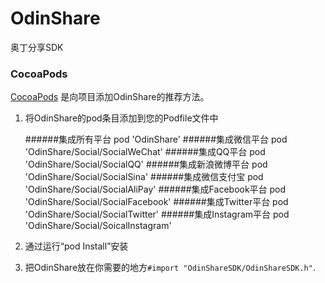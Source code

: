 # OdinShare
奥丁分享SDK
### CocoaPods
[CocoaPods](http://cocoapods.org) 是向项目添加OdinShare的推荐方法。

1. 将OdinShare的pod条目添加到您的Podfile文件中
	
	######集成所有平台
	 pod 'OdinShare'
	######集成微信平台
	 pod 'OdinShare/Social/SocialWeChat'
	######集成QQ平台
	 pod 'OdinShare/Social/SocialQQ'
	######集成新浪微博平台
	 pod 'OdinShare/Social/SocialSina'
	######集成微信支付宝
	 pod 'OdinShare/Social/SocialAliPay'
	######集成Facebook平台
	 pod 'OdinShare/Social/SocialFacebook'
	######集成Twitter平台
	 pod 'OdinShare/Social/SocialTwitter'
	######集成Instagram平台
	 pod 'OdinShare/Social/SoicalInstagram'
	
2. 通过运行“pod Install”安装
3. 把OdinShare放在你需要的地方`#import "OdinShareSDK/OdinShareSDK.h"`.
